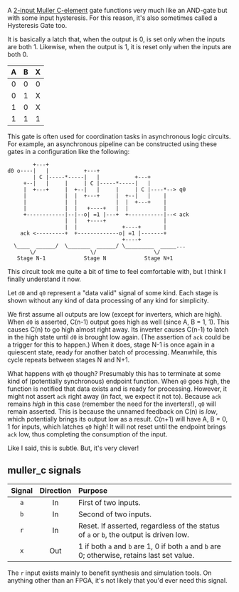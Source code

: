A [2-input Muller C-element](https://en.wikipedia.org/wiki/C-element) gate
functions very much like an AND-gate but with some input hysteresis.
For this reason, it's also sometimes called a Hysteresis Gate too.

It is basically a latch that, when the output is 0, is set only when the inputs are both 1.
Likewise, when the output is 1, it is reset only when the inputs are both 0.

|A|B|X|
|:-:|:-:|:-:|
|0|0|0|
|0|1|X|
|1|0|X|
|1|1|1|

This gate is often used for coordination tasks in asynchronous logic circuits.
For example,
an asynchronous pipeline can be constructed using these gates in a configuration like the following:

            +---+
    d0 o----|   |           +---+
            | C |-----*-----|   |           +---+
         +--|   |     |     | C |-----*-----|   |
         |  +---+     |  +--|   |     |     | C |----*--> q0
         |            |  |  +---+     |  +--|   |    |
         |            |  |            |  |  +---+    |
         |            |  |   +----+   |  |           |
         +------------|--|--o| =1 |---+  +-----------|--< ack
                      |  |   +----+                  |
                      |  |              +----+       |
        ack <---------+  +-------------o| =1 |-------+
                                        +----+
      \____  ______/  \_______  ______/ \_________  _____...
           \/                 \/                  \/
       Stage N-1            Stage N            Stage N+1

This circuit took me quite a bit of time to feel comfortable with,
but I think I finally understand it now.

Let `d0` and `q0` represent a "data valid" signal of some kind.
Each stage is shown without any kind of data processing of any kind for simplicity.

We first assume all outputs are low (except for inverters, which are high).
When `d0` is asserted, C(n-1) output goes high as well (since A, B = 1, 1).
This causes C(n) to go high almost right away.
Its inverter causes C(n-1) to latch in the high state until `d0` is brought low again.
(The assertion of `ack` could be a trigger for this to happen.)
When it does, stage N-1 is once again in a quiescent state, ready for another batch of processing.
Meanwhile, this cycle repeats between stages N and N+1.

What happens with `q0` though?
Presumably this has to terminate at some kind of (potentially synchronous) endpoint function.
When `q0` goes high, the function is notified that data exists and is ready for processing.
However, it might not assert `ack` right away (in fact, we expect it not to).
Because `ack` remains *high* in this case (remember the need for the inverters!),
`q0` will remain asserted.
This is because the unnamed feedback on C(n) is *low*, which potentially brings its output low as a result.
C(n+1) will have A, B = 0, 1 for inputs, which latches `q0` high!
It will not reset until the endpoint brings `ack` low, thus completing the consumption of the input.

Like I said, this is subtle.  But, it's very clever!

## muller\_c signals

|Signal|Direction|Purpose|
|:-:|:-:|:--|
|`a`|In|First of two inputs.|
|`b`|In|Second of two inputs.|
|`r`|In|Reset.  If asserted, regardless of the status of `a` or `b`, the output is driven low.|
|`x`|Out|1 if both `a` and `b` are 1, 0 if both `a` and `b` are 0; otherwise, retains last set value.|

The `r` input exists mainly to benefit synthesis and simulation tools.
On anything other than an FPGA, it's not likely that you'd ever need this signal.

